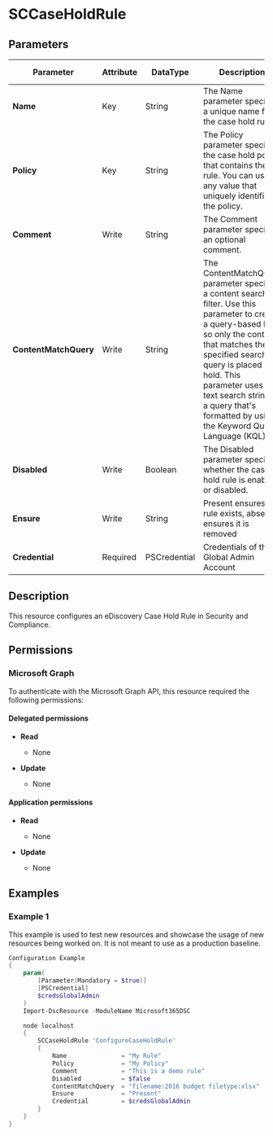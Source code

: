 ﻿# SCCaseHoldRule

## Parameters

| Parameter | Attribute | DataType | Description | Allowed Values |
| --- | --- | --- | --- | --- |
| **Name** | Key | String | The Name parameter specifies a unique name for the case hold rule. | |
| **Policy** | Key | String | The Policy parameter specifies the case hold policy that contains the rule. You can use any value that uniquely identifies the policy. | |
| **Comment** | Write | String | The Comment parameter specifies an optional comment. | |
| **ContentMatchQuery** | Write | String | The ContentMatchQuery parameter specifies a content search filter. Use this parameter to create a query-based hold so only the content that matches the specified search query is placed on hold. This parameter uses a text search string or a query that's formatted by using the Keyword Query Language (KQL). | |
| **Disabled** | Write | Boolean | The Disabled parameter specifies whether the case hold rule is enabled or disabled. | |
| **Ensure** | Write | String | Present ensures the rule exists, absent ensures it is removed | `Present`, `Absent` |
| **Credential** | Required | PSCredential | Credentials of the Global Admin Account | |

## Description

This resource configures an eDiscovery Case Hold Rule
in Security and Compliance.

## Permissions

### Microsoft Graph

To authenticate with the Microsoft Graph API, this resource required the following permissions:

#### Delegated permissions

- **Read**

    - None

- **Update**

    - None

#### Application permissions

- **Read**

    - None

- **Update**

    - None

## Examples

### Example 1

This example is used to test new resources and showcase the usage of new resources being worked on.
It is not meant to use as a production baseline.

```powershell
Configuration Example
{
    param(
        [Parameter(Mandatory = $true)]
        [PSCredential]
        $credsGlobalAdmin
    )
    Import-DscResource -ModuleName Microsoft365DSC

    node localhost
    {
        SCCaseHoldRule 'ConfigureCaseHoldRule'
        {
            Name               = "My Rule"
            Policy             = "My Policy"
            Comment            = "This is a demo rule"
            Disabled           = $false
            ContentMatchQuery  = "filename:2016 budget filetype:xlsx"
            Ensure             = "Present"
            Credential         = $credsGlobalAdmin
        }
    }
}
```

